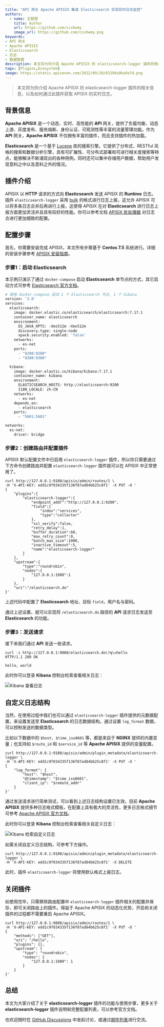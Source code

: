 ```yaml
---
title: "API 网关 Apache APISIX 集成 Elasticsearch 实现实时日志监控"
authors:
  - name: 王程程
    title: Author
    url: https://github.com/ccxhwmy
    image_url: https://github.com/ccxhwmy.png
keywords: 
- API 网关
- Apache APISIX
- Elasticsearch
- 日志
- 数据管理
description: 本文将为你介绍 Apache APISIX 的 elasticsearch-logger 插件的相关信息，以及如何通过此插件获取 APISIX 的实时日志。
tags: [Plugins,Ecosystem]
image: https://static.apiseven.com/2022/09/20/63296a9ba9a7d.png
---
```


> 本文将为你介绍 Apache APISIX 的 elasticsearch-logger 插件的相关信息，以及如何通过此插件获取 APISIX 的实时日志。

<!--truncate-->

## 背景信息

**Apache APISIX** 是一个动态、实时、高性能的 **API** 网关，提供了负载均衡、动态上游、灰度发布、服务熔断、身份认证、可观测性等丰富的流量管理功能。作为 **API** 网关，**Apache APISIX** 不仅拥有丰富的插件，而且支持插件的热加载。

**Elasticsearch** 是一个基于 [Lucene](https://zh.m.wikipedia.org/zh-hans/Lucene) 库的搜索引擎。它提供了分布式、RESTful 风格的搜索和数据分析引擎，具有可扩展性、可分布式部署和可进行相关度搜索等特点，能够解决不断涌现出的各种用例。同时还可以集中存储用户数据，帮助用户发现意料之中以及意料之外的情况。

## 插件介绍

APISIX 以 **HTTP** 请求的方式向 **Elasticsearch** 发送 APISIX 的 **Runtime** 日志。插件 `elasticsearch-logger` 采用 [bulk](https://www.elastic.co/guide/en/elasticsearch/reference/current/docs-bulk.html#docs-bulk) 的格式进行日志上报，这允许 APISIX 可以将多条日志合并后再进行上报，这使得 APISIX 在对 **Elasticsearch** 进行日志上报方面更加灵活并且具有较好的性能。你可以参考文档 [APISIX 批处理器](https://apisix.apache.org/zh/docs/apisix/batch-processor/) 对日志合进行更加细致的配置。

## 配置步骤

首先，你需要安装完成 APISIX，本文所有步骤基于 **Centos 7.5** 系统进行。详细的安装步骤参考 [APISIX 安装指南](https://apisix.apache.org/zh/docs/apisix/installation-guide/)。

### 步骤1：启动 Elasticsearch

本示例只演示了通过 `docker-compose` 启动 **Elasticsearch** 单节点的方式，其它启动方式可参考 [Elasticsearch 官方文档](https://www.elastic.co/cn/downloads/elasticsearch)。

```dockerfile
# 使用 docker-compose 启动 1 个 Elasticsearch 节点, 1 个 kibana
version: '3.8'
services:
  elasticsearch:
    image: docker.elastic.co/elasticsearch/elasticsearch:7.17.1
    container_name: elasticsearch
    environment:
      ES_JAVA_OPTS: -Xms512m -Xmx512m
      discovery.type: single-node
      xpack.security.enabled: 'false'
    networks:
      - es-net
    ports:
      - "9200:9200"
      - "9300:9300"

  kibana:
    image: docker.elastic.co/kibana/kibana:7.17.1
    container_name: kibana
    environment:
      ELASTICSEARCH_HOSTS: http://elasticsearch:9200
      I18N_LOCALE: zh-CN
    networks:
      - es-net
    depends_on:
      - elasticsearch
    ports:
      - "5601:5601"

networks:
  es-net:
    driver: bridge
```

### 步骤2：创建路由并配置插件

APISIX 默认配置文件中已启用 `elasticsearch-logger` 插件，所以你只需要通过下方命令创建路由并配置 `elasticsearch-logger` 插件就可以在 APISIX 中正常使用了。

```shell
curl http://127.0.0.1:9180/apisix/admin/routes/1 \
-H 'X-API-KEY: edd1c9f034335f136f87ad84b625c8f1' -X PUT -d '
{
    "plugins":{
        "elasticsearch-logger":{
            "endpoint_addr":"http://127.0.0.1:9200",
            "field":{
                "index":"services",
                "type":"collector"
            },
            "ssl_verify":false,
            "retry_delay":1,
            "buffer_duration":60,
            "max_retry_count":0,
            "batch_max_size":1000,
            "inactive_timeout":5,
            "name":"elasticsearch-logger"
        }
    },
    "upstream":{
        "type":"roundrobin",
        "nodes":{
            "127.0.0.1:1980":1
        }
    },
    "uri":"/elasticsearch.do"
}'
```

上述代码中配置了 **Elasticsearch** 地址、目标 `field`，用户名与密码。

通过上述设置，就可以实现将 `/elasticsearch.do` 路径的 **API** 请求日志发送至 **Elasticsearch** 的功能。

### 步骤3：发送请求

接下来我们通过 **API** 发送一些请求。

```shell
curl -i http://127.0.0.1:9080/elasticsearch.do\?q\=hello
HTTP/1.1 200 OK
```

```shell {title="output"}
hello, world
```

此时你可以登录 **Kibana** 控制台检索查看相关日志：

![Kibana 查看日志](https://static.apiseven.com/2022/09/15/6322920fe2b8d.png)

## 自定义日志结构

当然，在使用过程中我们也可以通过 `elasticsearch-logger` 插件提供的元数据配置，来设置发送至 **Elasticsearch** 的日志数据结构。通过设置 `log_format` 数据，可以控制发送的数据类型。

比如以下数据中的 `$host`、`$time_iso8601` 等，都是来自于 **NGINX** 提供的内置变量；也支持如 `$route_id` 和 `$service_id` 等 **Apache APISIX** 提供的变量配置。

```shell
curl http://127.0.0.1:9180/apisix/admin/plugin_metadata/elasticsearch-logger \
-H 'X-API-KEY: edd1c9f034335f136f87ad84b625c8f1' -X PUT -d '
{
    "log_format": {
        "host": "$host",
        "@timestamp": "$time_iso8601",
        "client_ip": "$remote_addr"
    }
}'
```

通过发送请求进行简单测试，可以看到上述日志结构设置已生效。目前 **Apache APISIX** 提供多种日志格式模板，在配置上具有极大的灵活性，更多日志格式细节可参考 [Apache APISIX 官方文档](https://apisix.apache.org/docs/apisix/plugins/kafka-logger#metadata)。

此时你可以登录 **Kibana** 控制台检索查看相关自定义日志：

![Kibana 检索自定义日志](https://static.apiseven.com/2022/09/15/6322920e7cad5.png)

如需关闭自定义日志结构，可参考下方操作。

```shell
curl http://127.0.0.1:9180/apisix/admin/plugin_metadata/elasticsearch-logger \
-H 'X-API-KEY: edd1c9f034335f136f87ad84b625c8f1' -X DELETE
```

此时，插件 `elasticsearch-logger` 将使用默认格式上报日志。

## 关闭插件

如使用完毕，只需移除路由配置中 `elasticsearch-logger` 插件相关的配置并保存，即可关闭路由上的插件。得益于 Apache APISIX 的动态化优势，开启和关闭插件的过程都不需要重启 Apache APISIX。

```shell
curl http://127.0.0.1:9080/apisix/admin/routes/1 \
-H 'X-API-KEY: edd1c9f034335f136f87ad84b625c8f1' -X PUT -d '
{
    "methods": ["GET"],
    "uri": "/hello",
    "plugins": {},
    "upstream": {
        "type": "roundrobin",
        "nodes": {
            "127.0.0.1:1980": 1
        }
    }
}'
```

## 总结

本文为大家介绍了关于 **elasticsearch-logger** 插件的功能与使用步骤，更多关于 **elasticsearch-logger** 插件说明和完整配置列表，可以参考官方文档。

也欢迎随时在 [GitHub Discussions](https://github.com/apache/apisix/discussions) 中发起讨论，或通过[邮件列表](https://apisix.apache.org/zh/docs/general/join)进行交流。
